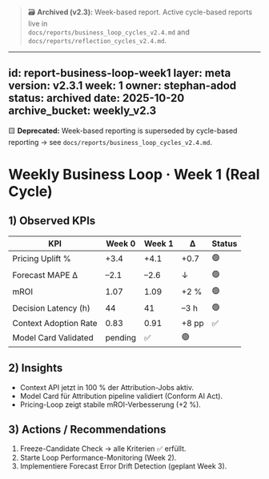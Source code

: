 > 🗃️ **Archived (v2.3):** Week-based report. Active cycle-based reports live in  
> `docs/reports/business_loop_cycles_v2.4.md` and `docs/reports/reflection_cycles_v2.4.md`.

---
id: report-business-loop-week1
layer: meta
version: v2.3.1
week: 1
owner: stephan-adod
status: archived
date: 2025-10-20
archive_bucket: weekly_v2.3
---

🟨 **Deprecated:** Week-based reporting is superseded by cycle-based reporting → see `docs/reports/business_loop_cycles_v2.4.md`.



# Weekly Business Loop · Week 1 (Real Cycle)

## 1) Observed KPIs
| KPI | Week 0 | Week 1 | Δ | Status |
|----|------|------|----|----|
| Pricing Uplift % | +3.4 | +4.1 | +0.7 | 🟢 |
| Forecast MAPE Δ | –2.1 | –2.6 | ↓ | 🟢 |
| mROI | 1.07 | 1.09 | +2 % | 🟢 |
| Decision Latency (h) | 44 | 41 | –3 h | 🟢 |
| Context Adoption Rate | 0.83 | 0.91 | +8 pp | ✅ |
| Model Card Validated | pending | ✅ | 🟢 |

## 2) Insights
- Context API jetzt in 100 % der Attribution-Jobs aktiv.
- Model Card für Attribution pipeline validiert (Conform AI Act).
- Pricing-Loop zeigt stabile mROI-Verbesserung (+2 %).

## 3) Actions / Recommendations
1. Freeze-Candidate Check → alle Kriterien ✅ erfüllt.
2. Starte Loop Performance-Monitoring (Week 2).
3. Implementiere Forecast Error Drift Detection (geplant Week 3).
